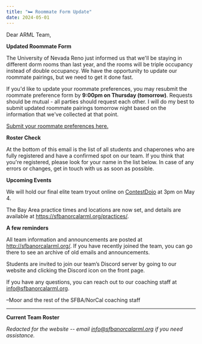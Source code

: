 ```yaml
---
title: "🛏️ Roommate Form Update"
date: 2024-05-01
---
```


Dear ARML Team,

**Updated Roommate Form**

The University of Nevada Reno just informed us that we'll be staying in
different dorm rooms than last year, and the rooms will be triple occupancy
instead of double occupancy. We have the opportunity to update our roommate
pairings, but we need to get it done fast.

If you'd like to update your roommate preferences, you may resubmit the roommate
preference form by **9:00pm on Thursday (tomorrow)**. 
Requests should be mutual - all parties should request each other.
I will do my best to submit updated roommate pairings tomorrow night based on
the information that we've collected at that point.

[Submit your roommate preferences here.](https://forms.gle/KfR9CsAxP2rT6AoX6)

**Roster Check**

At the bottom of this email is the list of all students and chaperones who are
fully registered and have a confirmed spot on our team. If you think that you're
registered, please look for your name in the list below. In case of any errors
or changes, get in touch with us as soon as possible.

**Upcoming Events**

We will hold our final elite team tryout online on
[ContestDojo](https://contestdojo.com/) at 3pm on May 4.

The Bay Area practice times and locations are now set, and details are available
at https://sfbanorcalarml.org/practices/.

**A few reminders**

All team information and announcements are posted at http://sfbanorcalarml.org/.
If you have recently joined the team, you can go there to see an archive of old
emails and announcements.

Students are invited to join our team’s Discord server by going to our website and clicking the Discord icon on the front page.

If you have any questions, you can reach out to our coaching staff at
info@sfbanorcalarml.org.

–Moor and the rest of the SFBA/NorCal coaching staff

---

**Current Team Roster**

*Redacted for the website -- email info@sfbanorcalarml.org if you need
assistance.*
